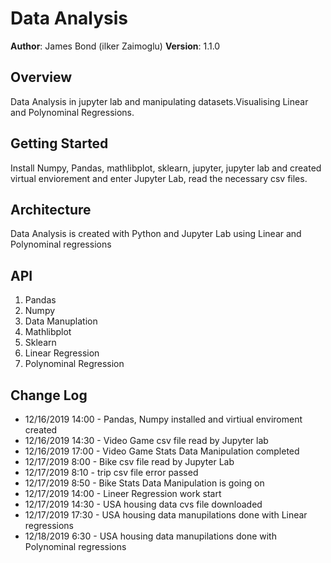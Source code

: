 # Data Analysis

**Author**: James Bond (ilker Zaimoglu)
**Version**: 1.1.0

## Overview
Data Analysis in jupyter lab and manipulating datasets.Visualising Linear and Polynominal Regressions.


## Getting Started
Install Numpy, Pandas, mathlibplot, sklearn, jupyter, jupyter lab and created virtual enviorement and enter Jupyter Lab, read the necessary csv files.



## Architecture
Data Analysis is created with Python and Jupyter Lab using Linear and Polynominal regressions

## API
1. Pandas
2. Numpy
3. Data Manuplation
4. Mathlibplot
5. Sklearn
6. Linear Regression
7. Polynominal Regression 


## Change Log

* 12/16/2019 14:00 - Pandas, Numpy installed and virtiual enviroment created
* 12/16/2019 14:30 - Video Game csv file read by Jupyter lab
* 12/16/2019 17:00 - Video Game Stats Data Manipulation completed
* 12/17/2019 8:00 - Bike csv file read by Jupyter Lab
* 12/17/2019 8:10 - trip csv file error passed
* 12/17/2019 8:50 - Bike Stats Data Manipulation is going on
* 12/17/2019 14:00 - Lineer Regression work start
* 12/17/2019 14:30 - USA housing data cvs file downloaded
* 12/17/2019 17:30 - USA housing data manupilations done with Linear regressions
* 12/18/2019  6:30 - USA housing data manupilations done with Polynominal regressions